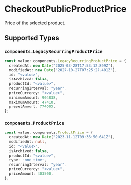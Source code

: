 # CheckoutPublicProductPrice

Price of the selected product.


## Supported Types

### `components.LegacyRecurringProductPrice`

```typescript
const value: components.LegacyRecurringProductPrice = {
  createdAt: new Date("2025-03-28T17:53:12.899Z"),
  modifiedAt: new Date("2025-10-27T07:25:25.401Z"),
  id: "<value>",
  isArchived: false,
  productId: "<value>",
  recurringInterval: "year",
  priceCurrency: "<value>",
  minimumAmount: 904838,
  maximumAmount: 47410,
  presetAmount: 774085,
};
```

### `components.ProductPrice`

```typescript
const value: components.ProductPrice = {
  createdAt: new Date("2023-11-12T09:36:50.641Z"),
  modifiedAt: null,
  id: "<value>",
  isArchived: false,
  productId: "<value>",
  type: "one_time",
  recurringInterval: "year",
  priceCurrency: "<value>",
  priceAmount: 403500,
};
```

